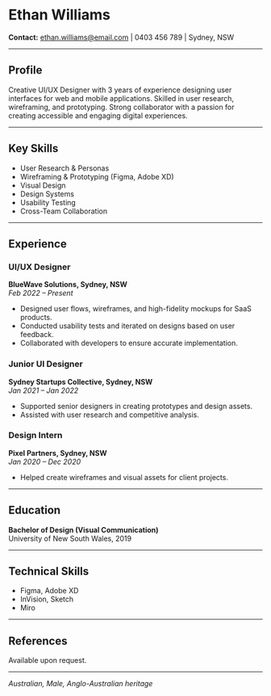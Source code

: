 # Ethan Williams

**Contact:** ethan.williams@email.com | 0403 456 789 | Sydney, NSW

---

## Profile

Creative UI/UX Designer with 3 years of experience designing user interfaces for web and mobile applications. Skilled in user research, wireframing, and prototyping. Strong collaborator with a passion for creating accessible and engaging digital experiences.

---

## Key Skills

- User Research & Personas
- Wireframing & Prototyping (Figma, Adobe XD)
- Visual Design
- Design Systems
- Usability Testing
- Cross-Team Collaboration

---

## Experience

### UI/UX Designer

**BlueWave Solutions, Sydney, NSW**  
_Feb 2022 – Present_

- Designed user flows, wireframes, and high-fidelity mockups for SaaS products.
- Conducted usability tests and iterated on designs based on user feedback.
- Collaborated with developers to ensure accurate implementation.

### Junior UI Designer

**Sydney Startups Collective, Sydney, NSW**  
_Jan 2021 – Jan 2022_

- Supported senior designers in creating prototypes and design assets.
- Assisted with user research and competitive analysis.

### Design Intern

**Pixel Partners, Sydney, NSW**  
_Jan 2020 – Dec 2020_

- Helped create wireframes and visual assets for client projects.

---

## Education

**Bachelor of Design (Visual Communication)**  
University of New South Wales, 2019

---

## Technical Skills

- Figma, Adobe XD
- InVision, Sketch
- Miro

---

## References

Available upon request.

---

_Australian, Male, Anglo-Australian heritage_
